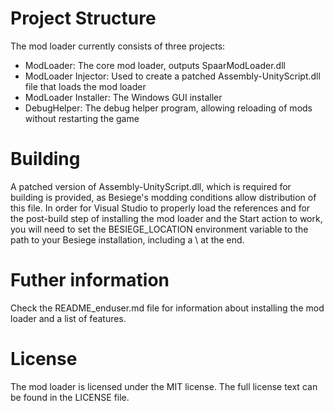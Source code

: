 Project Structure
=================
The mod loader currently consists of three projects:
- ModLoader: The core mod loader, outputs SpaarModLoader.dll
- ModLoader Injector: Used to create a patched Assembly-UnityScript.dll file that loads the mod loader
- ModLoader Installer: The Windows GUI installer
- DebugHelper: The debug helper program, allowing reloading of mods without restarting the game

Building
========
A patched version of Assembly-UnityScript.dll, which is required for building is provided, as Besiege's modding conditions allow distribution of this file.
In order for Visual Studio to properly load the references and for the post-build step of installing the mod loader and the Start action to work, you will
need to set the BESIEGE_LOCATION environment variable to the path to your Besiege installation, including a \ at the end.

Futher information
==================
Check the README_enduser.md file for information about installing the mod loader and a list of features.

License
=======
The mod loader is licensed under the MIT license. The full license text can be found in the LICENSE file.
